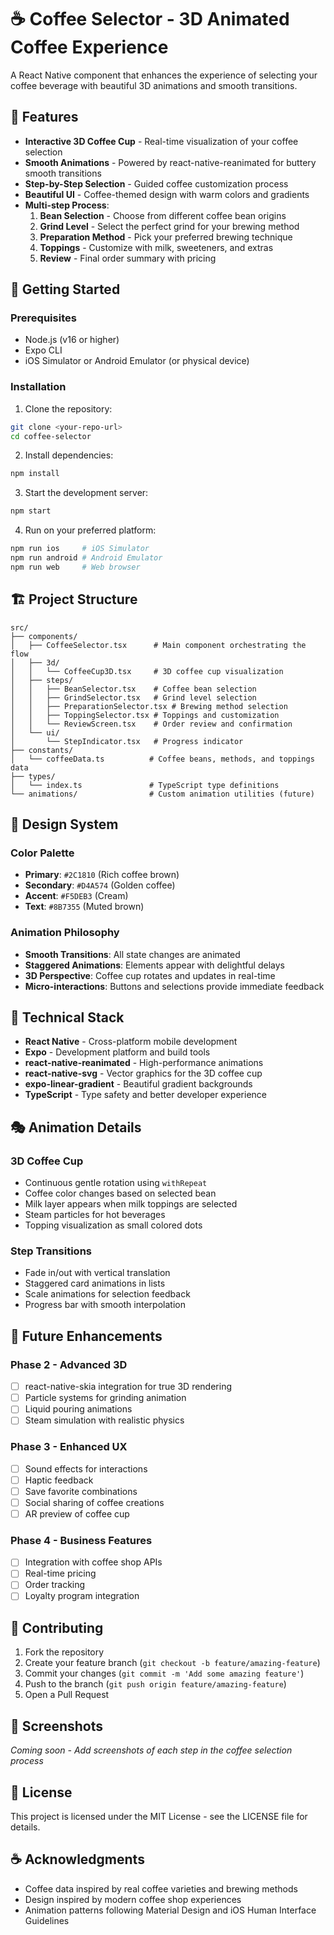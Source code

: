 # ☕ Coffee Selector - 3D Animated Coffee Experience

A React Native component that enhances the experience of selecting your coffee beverage with beautiful 3D animations and smooth transitions.

## 🎯 Features

- **Interactive 3D Coffee Cup** - Real-time visualization of your coffee selection
- **Smooth Animations** - Powered by react-native-reanimated for buttery smooth transitions
- **Step-by-Step Selection** - Guided coffee customization process
- **Beautiful UI** - Coffee-themed design with warm colors and gradients
- **Multi-step Process**:
  1. **Bean Selection** - Choose from different coffee bean origins
  2. **Grind Level** - Select the perfect grind for your brewing method
  3. **Preparation Method** - Pick your preferred brewing technique
  4. **Toppings** - Customize with milk, sweeteners, and extras
  5. **Review** - Final order summary with pricing

## 🚀 Getting Started

### Prerequisites
- Node.js (v16 or higher)
- Expo CLI
- iOS Simulator or Android Emulator (or physical device)

### Installation

1. Clone the repository:
```bash
git clone <your-repo-url>
cd coffee-selector
```

2. Install dependencies:
```bash
npm install
```

3. Start the development server:
```bash
npm start
```

4. Run on your preferred platform:
```bash
npm run ios     # iOS Simulator
npm run android # Android Emulator
npm run web     # Web browser
```

## 🏗️ Project Structure

```
src/
├── components/
│   ├── CoffeeSelector.tsx      # Main component orchestrating the flow
│   ├── 3d/
│   │   └── CoffeeCup3D.tsx     # 3D coffee cup visualization
│   ├── steps/
│   │   ├── BeanSelector.tsx    # Coffee bean selection
│   │   ├── GrindSelector.tsx   # Grind level selection
│   │   ├── PreparationSelector.tsx # Brewing method selection
│   │   ├── ToppingSelector.tsx # Toppings and customization
│   │   └── ReviewScreen.tsx    # Order review and confirmation
│   └── ui/
│       └── StepIndicator.tsx   # Progress indicator
├── constants/
│   └── coffeeData.ts          # Coffee beans, methods, and toppings data
├── types/
│   └── index.ts               # TypeScript type definitions
└── animations/                # Custom animation utilities (future)
```

## 🎨 Design System

### Color Palette
- **Primary**: `#2C1810` (Rich coffee brown)
- **Secondary**: `#D4A574` (Golden coffee)
- **Accent**: `#F5DEB3` (Cream)
- **Text**: `#8B7355` (Muted brown)

### Animation Philosophy
- **Smooth Transitions**: All state changes are animated
- **Staggered Animations**: Elements appear with delightful delays
- **3D Perspective**: Coffee cup rotates and updates in real-time
- **Micro-interactions**: Buttons and selections provide immediate feedback

## 🔧 Technical Stack

- **React Native** - Cross-platform mobile development
- **Expo** - Development platform and build tools
- **react-native-reanimated** - High-performance animations
- **react-native-svg** - Vector graphics for the 3D coffee cup
- **expo-linear-gradient** - Beautiful gradient backgrounds
- **TypeScript** - Type safety and better developer experience

## 🎭 Animation Details

### 3D Coffee Cup
- Continuous gentle rotation using `withRepeat`
- Coffee color changes based on selected bean
- Milk layer appears when milk toppings are selected
- Steam particles for hot beverages
- Topping visualization as small colored dots

### Step Transitions
- Fade in/out with vertical translation
- Staggered card animations in lists
- Scale animations for selection feedback
- Progress bar with smooth interpolation

## 🚧 Future Enhancements

### Phase 2 - Advanced 3D
- [ ] react-native-skia integration for true 3D rendering
- [ ] Particle systems for grinding animation
- [ ] Liquid pouring animations
- [ ] Steam simulation with realistic physics

### Phase 3 - Enhanced UX
- [ ] Sound effects for interactions
- [ ] Haptic feedback
- [ ] Save favorite combinations
- [ ] Social sharing of coffee creations
- [ ] AR preview of coffee cup

### Phase 4 - Business Features
- [ ] Integration with coffee shop APIs
- [ ] Real-time pricing
- [ ] Order tracking
- [ ] Loyalty program integration

## 🤝 Contributing

1. Fork the repository
2. Create your feature branch (`git checkout -b feature/amazing-feature`)
3. Commit your changes (`git commit -m 'Add some amazing feature'`)
4. Push to the branch (`git push origin feature/amazing-feature`)
5. Open a Pull Request

## 📱 Screenshots

*Coming soon - Add screenshots of each step in the coffee selection process*

## 📄 License

This project is licensed under the MIT License - see the LICENSE file for details.

## ☕ Acknowledgments

- Coffee data inspired by real coffee varieties and brewing methods
- Design inspired by modern coffee shop experiences
- Animation patterns following Material Design and iOS Human Interface Guidelines 